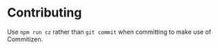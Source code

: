 # Contributing

Use `npm run cz` rather than `git commit` when committing to make use of Commitizen.